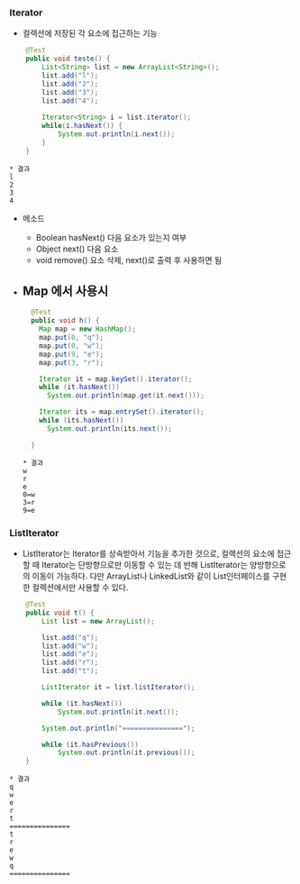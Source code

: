 
### Iterator
- 컬렉션에 저장된 각 요소에 접근하는 기능
```java
	@Test
	public void teste() {
		List<String> list = new ArrayList<String>();
		list.add("l");
		list.add("2");
		list.add("3");
		list.add("4");
		
		Iterator<String> i = list.iterator();
		while(i.hasNext()) {
			System.out.println(i.next());
		}
	}
```
```
* 결과
l
2
3
4
```
- 메소드
  - Boolean hasNext() 다음 요소가 있는지 여부
  - Object next() 다음 요소 
  - void remove() 요소 삭제, next()로 출력 후 사용하면 됨

- Map 에서 사용시
  - 
  ```java
  	@Test
    public void h() {
      Map map = new HashMap();
      map.put(0, "q");
      map.put(0, "w");
      map.put(9, "e");
      map.put(3, "r");

      Iterator it = map.keySet().iterator();
      while (it.hasNext())
        System.out.println(map.get(it.next()));

      Iterator its = map.entrySet().iterator();
      while (its.hasNext())
        System.out.println(its.next());

    }
  ```
  ```
  * 결과
  w
  r
  e
  0=w
  3=r
  9=e
  ```
  
### ListIterator
- ListIterator는 Iterator를 상속받아서 기능을 추가한 것으로, 컬렉션의 요소에 접근할 때 Iterator는 단방향으로만 이동할 수 있는 데 반해 ListIterator는 양방향으로의 이동이 가능하다. 다만 ArrayList나 LinkedList와 같이 List인터페이스를 구현한 컬렉션에서만 사용할 수 있다.
```java
	@Test
	public void t() {
		List list = new ArrayList();

		list.add("q");
		list.add("w");
		list.add("e");
		list.add("r");
		list.add("t");

		ListIterator it = list.listIterator();

		while (it.hasNext())
			System.out.println(it.next());

		System.out.println("===============");

		while (it.hasPrevious())
			System.out.println(it.previous());
	}
```
```
* 결과
q
w
e
r
t
===============
t
r
e
w
q
===============
```
